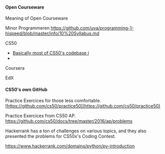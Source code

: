 #### Open Courseware

Meaning of Open Courseware

Minor Programmeren 
https://github.com/uva/programming-1-hispeed/blob/master/info/10%20Syllabus.md

CS50
* [Basically most of CS50's codebase i](https://github.com/cs50/)
* 


Coursera

EdX

#### CS50's own GitHub

Practice Exercices for those less comfortable. [https://github.com/cs50/practice50](https://github.com/cs50/practice50)

Practice Exercices from CS50 AP. https://github.com/cs50/docs/tree/master/2016/ap/problems


Hackerrank has a ton of challenges on various topics, and they also presented the problems for CS50x's Coding Contest. 

https://www.hackerrank.com/domains/python/py-introduction

